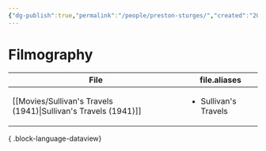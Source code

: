 ```yaml
---
{"dg-publish":true,"permalink":"/people/preston-sturges/","created":"2024-06-17","updated":"2025-03-13"}
---
```



# Filmography

| File                                                               | file.aliases                         |
| ------------------------------------------------------------------ | ------------------------------------ |
| [[Movies/Sullivan's Travels (1941)\|Sullivan's Travels (1941)]] | <ul><li>Sullivan's Travels</li></ul> |

{ .block-language-dataview}
